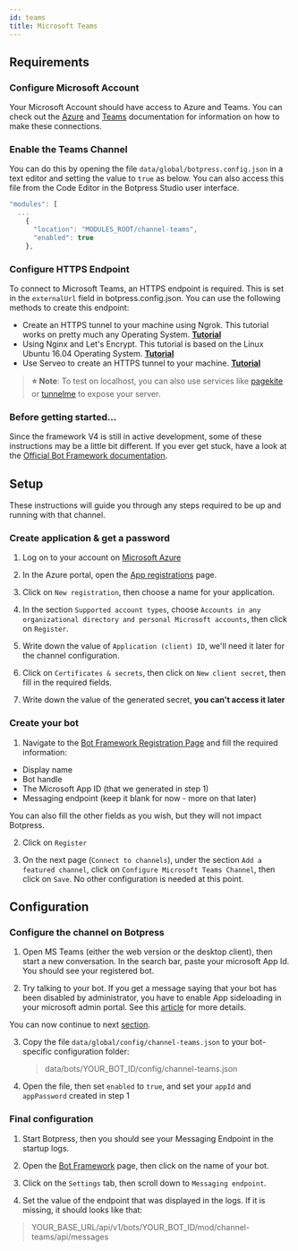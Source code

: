 ```yaml
---
id: teams
title: Microsoft Teams
---
```


## Requirements

### Configure Microsoft Account
Your Microsoft Account should have access to Azure and Teams. You can check out the [Azure](https://docs.microsoft.com/en-us/azure/devops/?view=azure-devops) and [Teams](https://docs.microsoft.com/en-us/microsoftteams/) documentation for information on how to make these connections.

### Enable the Teams Channel

You can do this by opening the file `data/global/botpress.config.json` in a text editor and setting the value to `true` as below. You can also access this file from the Code Editor in the Botpress Studio user interface.

```js
"modules": [
  ...
    {
      "location": "MODULES_ROOT/channel-teams",
      "enabled": true
    },
```
### Configure HTTPS Endpoint

To connect to Microsoft Teams, an HTTPS endpoint is required. This is set in the `externalUrl` field in botpress.config.json. You can use the following methods to create this endpoint:

  - Create an HTTPS tunnel to your machine using Ngrok. This tutorial works on pretty much any Operating System. [**Tutorial**](https://api.slack.com/tutorials/tunneling-with-ngrok)
  - Using Nginx and Let's Encrypt. This tutorial is based on the Linux Ubuntu 16.04 Operating System. [**Tutorial**](https://www.digitalocean.com/community/tutorials/how-to-secure-nginx-with-let-s-encrypt-on-ubuntu-16-04)
  - Use Serveo to create an HTTPS tunnel to your machine. [**Tutorial**](https://medium.com/automationmaster/how-to-forward-my-local-port-to-public-using-serveo-4979f352a3bf)  

> **⭐ Note**: To test on localhost, you can also use services like [pagekite](https://pagekite.net/) or [tunnelme](https://localtunnel.github.io/www/) to expose your server.

### Before getting started...

Since the framework V4 is still in active development, some of these instructions may be a little bit different. If you ever get stuck, have a look at the [Official Bot Framework documentation](https://docs.microsoft.com/en-us/microsoftteams/platform/concepts/bots/bots-create).

## Setup

These instructions will guide you through any steps required to be up and running with that channel.

### Create application & get a password

1. Log on to your account on [Microsoft Azure](https://azure.microsoft.com)

2. In the Azure portal, open the [App registrations](https://portal.azure.com#blade/Microsoft_AAD_RegisteredApps/ApplicationsListBlade) page.

3. Click on `New registration`, then choose a name for your application.

4. In the section `Supported account types`, choose `Accounts in any organizational directory and personal Microsoft accounts`, then click on `Register`.

5. Write down the value of `Application (client) ID`, we'll need it later for the channel configuration.

6. Click on `Certificates & secrets`, then click on `New client secret`, then fill in the required fields.

7. Write down the value of the generated secret, **you can't access it later**

### Create your bot

1. Navigate to the [Bot Framework Registration Page](https://dev.botframework.com/bots/new) and fill the required information:

- Display name
- Bot handle
- The Microsoft App ID (that we generated in step 1)
- Messaging endpoint (keep it blank for now - more on that later)

You can also fill the other fields as you wish, but they will not impact Botpress.

2. Click on `Register`

3. On the next page (`Connect to channels`), under the section `Add a featured channel`, click on `Configure Microsoft Teams Channel`, then click on `Save`. No other configuration is needed at this point.

## Configuration


### Configure the channel on Botpress

1. Open MS Teams (either the web version or the desktop client), then start a new conversation. In the search bar, paste your microsoft App Id. You should see your registered bot.

2. Try talking to your bot. If you get a message saying that your bot has been disabled by administrator, you have to enable App sideloading in your microsoft admin portal. See this [article](https://docs.microsoft.com/en-us/microsoftteams/enable-features-office-365) for more details.

You can now continue to next [section](#setting-up-ms-teams-channel-from-an-already-configured-ms-bot-with-an-appid-and-password).

3. Copy the file `data/global/config/channel-teams.json` to your bot-specific configuration folder:

   > data/bots/YOUR_BOT_ID/config/channel-teams.json

4. Open the file, then set `enabled` to `true`, and set your `appId` and `appPassword` created in step 1

### Final configuration

1. Start Botpress, then you should see your Messaging Endpoint in the startup logs.

2. Open the [Bot Framework](https://dev.botframework.com/bots) page, then click on the name of your bot.

3. Click on the `Settings` tab, then scroll down to `Messaging endpoint`.

4. Set the value of the endpoint that was displayed in the logs. If it is missing, it should looks like that:

> YOUR_BASE_URL/api/v1/bots/YOUR_BOT_ID/mod/channel-teams/api/messages
